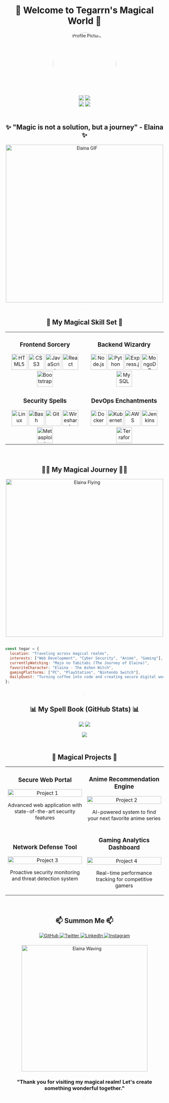 # <div align="center">💫 Welcome to Tegarrn's Magical World 💫</div>

<div align="center">
  <img src="https://files.catbox.moe/wrgzf5.jpg" alt="Profile Picture" width="200" style="border-radius:50%;"/>
  <br>
  <img src="https://img.shields.io/badge/-Web%20Developer-blueviolet?style=for-the-badge&logo=html5&logoColor=white"/>
  <img src="https://img.shields.io/badge/-Cyber%20Security-purple?style=for-the-badge&logo=shield&logoColor=white"/>
  <br>
  <img src="https://img.shields.io/badge/-Anime%20Enthusiast-ff69b4?style=for-the-badge&logo=crunchyroll&logoColor=white"/>
  <img src="https://img.shields.io/badge/-Gamer-red?style=for-the-badge&logo=unity&logoColor=white"/>
</div>

<br>

<div align="center">
  <img src="https://i.imgur.com/waxVImv.png" alt="Colorful Divider" height="4"/>
</div>

## <div align="center">✨ "Magic is not a solution, but a journey" - Elaina ✨</div>

<div align="center">
  <img src="https://media.tenor.com/H-NXH7iOy_gAAAAC/anime-witch.gif" width="500" alt="Elaina GIF"/>
</div>

<br>

<div align="center">
  <img src="https://i.imgur.com/waxVImv.png" alt="Colorful Divider" height="4"/>
</div>

## <div align="center">🔮 My Magical Skill Set 🔮</div>

<div align="center">
  <table>
    <tr>
      <td valign="top" width="50%">
        <h3 align="center">Frontend Sorcery</h3>
        <div align="center">  
          <img src="https://profilinator.rishav.dev/skills-assets/html5-original-wordmark.svg" alt="HTML5" height="50" />  
          <img src="https://profilinator.rishav.dev/skills-assets/css3-original-wordmark.svg" alt="CSS3" height="50" />  
          <img src="https://profilinator.rishav.dev/skills-assets/javascript-original.svg" alt="JavaScript" height="50" />  
          <img src="https://profilinator.rishav.dev/skills-assets/react-original-wordmark.svg" alt="React" height="50" />  
          <img src="https://profilinator.rishav.dev/skills-assets/bootstrap-plain.svg" alt="Bootstrap" height="50" />  
        </div>
      </td>
      <td valign="top" width="50%">
        <h3 align="center">Backend Wizardry</h3>
        <div align="center">  
          <img src="https://profilinator.rishav.dev/skills-assets/nodejs-original-wordmark.svg" alt="Node.js" height="50" />  
          <img src="https://profilinator.rishav.dev/skills-assets/python-original.svg" alt="Python" height="50" />  
          <img src="https://profilinator.rishav.dev/skills-assets/express-original-wordmark.svg" alt="Express.js" height="50" />  
          <img src="https://profilinator.rishav.dev/skills-assets/mongodb-original-wordmark.svg" alt="MongoDB" height="50" />  
          <img src="https://profilinator.rishav.dev/skills-assets/mysql-original-wordmark.svg" alt="MySQL" height="50" />  
        </div>
      </td>
    </tr>
    <tr>
      <td valign="top" width="50%">
        <h3 align="center">Security Spells</h3>
        <div align="center">  
          <img src="https://profilinator.rishav.dev/skills-assets/linux-original.svg" alt="Linux" height="50" />  
          <img src="https://profilinator.rishav.dev/skills-assets/gnu_bash-icon.svg" alt="Bash" height="50" />  
          <img src="https://profilinator.rishav.dev/skills-assets/git-scm-icon.svg" alt="Git" height="50" />  
          <img src="https://www.vectorlogo.zone/logos/wireshark/wireshark-icon.svg" alt="Wireshark" height="50" />  
          <img src="https://www.vectorlogo.zone/logos/metasploitproject/metasploitproject-icon.svg" alt="Metasploit" height="50" />  
        </div>
      </td>
      <td valign="top" width="50%">
        <h3 align="center">DevOps Enchantments</h3>
        <div align="center">  
          <img src="https://profilinator.rishav.dev/skills-assets/docker-original-wordmark.svg" alt="Docker" height="50" />  
          <img src="https://profilinator.rishav.dev/skills-assets/kubernetes-icon.svg" alt="Kubernetes" height="50" />  
          <img src="https://profilinator.rishav.dev/skills-assets/amazonwebservices-original-wordmark.svg" alt="AWS" height="50" />  
          <img src="https://profilinator.rishav.dev/skills-assets/jenkins-icon.svg" alt="Jenkins" height="50" />  
          <img src="https://www.vectorlogo.zone/logos/terraformio/terraformio-icon.svg" alt="Terraform" height="50" />  
        </div>
      </td>
    </tr>
  </table>
</div>

<br>

<div align="center">
  <img src="https://i.imgur.com/waxVImv.png" alt="Colorful Divider" height="4"/>
</div>

## <div align="center">🧙‍♀️ My Magical Journey 🧙‍♀️</div>

<div align="center">
  <img src="https://media3.giphy.com/media/v1.Y2lkPTc5MGI3NjExdWZxcDM2Z2wyanE1YmxoODlsMXByZHlrOGJmYXR5a21sa2syZGlhcyZlcD12MV9pbnRlcm5hbF9naWZfYnlfaWQmY3Q9Zw/TCBJw2ZLdeOg9lkJZf/giphy.gif" width="500" alt="Elaina Flying"/>
</div>

<br>

```javascript
const tegar = {
  location: "Traveling across magical realms",
  interests: ["Web Development", "Cyber Security", "Anime", "Gaming"],
  currentlyWatching: "Majo no Tabitabi (The Journey of Elaina)",
  favoriteCharacter: "Elaina - The Ashen Witch",
  gamingPlatforms: ["PC", "PlayStation", "Nintendo Switch"],
  dailyQuest: "Turning coffee into code and creating secure digital worlds"
};
```

<br>

<div align="center">
  <img src="https://i.imgur.com/waxVImv.png" alt="Colorful Divider" height="4"/>
</div>

## <div align="center">📊 My Spell Book (GitHub Stats) 📊</div>

<div align="center">
  <img src="https://github-readme-stats.vercel.app/api?username=Tegarrn&show_icons=true&count_private=true&hide_border=true&theme=tokyonight" align="center" />
  <img src="https://github-readme-stats.vercel.app/api/top-langs/?username=Tegarrn&hide_border=true&layout=compact&theme=tokyonight" align="center" />
</div>

<br>

<div align="center">
  <img src="https://komarev.com/ghpvc/?username=Tegarrn&&style=flat-square" align="center" />
</div>

<br>

<div align="center">
  <img src="https://i.imgur.com/waxVImv.png" alt="Colorful Divider" height="4"/>
</div>

## <div align="center">🌟 Magical Projects 🌟</div>

<div align="center">
  <table>
    <tr>
      <td width="50%" align="center">
        <h3>Secure Web Portal</h3>
        <img src="https://i.pinimg.com/originals/06/60/ef/0660efe82fa3da42ed56eef013171835.gif" alt="Project 1" width="100%"/>
        <p>Advanced web application with state-of-the-art security features</p>
      </td>
      <td width="50%" align="center">
        <h3>Anime Recommendation Engine</h3>
        <img src="https://i.pinimg.com/originals/b0/fc/5b/b0fc5b4d3d3b5c69702ceca794019f03.gif" alt="Project 2" width="100%"/>
        <p>AI-powered system to find your next favorite anime series</p>
      </td>
    </tr>
    <tr>
      <td width="50%" align="center">
        <h3>Network Defense Tool</h3>
        <img src="https://i.pinimg.com/originals/85/f1/1f/85f11f101e1c4813b6681244604d88e0.gif" alt="Project 3" width="100%"/>
        <p>Proactive security monitoring and threat detection system</p>
      </td>
      <td width="50%" align="center">
        <h3>Gaming Analytics Dashboard</h3>
        <img src="https://i.pinimg.com/originals/61/64/14/616414637cc4b4bbf8cafb56aa11cb25.gif" alt="Project 4" width="100%"/>
        <p>Real-time performance tracking for competitive gamers</p>
      </td>
    </tr>
  </table>
</div>

<br>

<div align="center">
  <img src="https://i.imgur.com/waxVImv.png" alt="Colorful Divider" height="4"/>
</div>

## <div align="center">📫 Summon Me 📫</div>

<div align="center">
  <a href="https://github.com/Tegarrn" target="_blank">
    <img src="https://img.shields.io/badge/github-%2324292e.svg?&style=for-the-badge&logo=github&logoColor=white" alt="GitHub" style="margin-bottom: 5px;" />
  </a>
  <a href="https://twitter.com/" target="_blank">
    <img src="https://img.shields.io/badge/twitter-%2300acee.svg?&style=for-the-badge&logo=twitter&logoColor=white" alt="Twitter" style="margin-bottom: 5px;" />
  </a>
  <a href="https://linkedin.com/in/" target="_blank">
    <img src="https://img.shields.io/badge/linkedin-%231E77B5.svg?&style=for-the-badge&logo=linkedin&logoColor=white" alt="LinkedIn" style="margin-bottom: 5px;" />
  </a>
  <a href="https://instagram.com/" target="_blank">
    <img src="https://img.shields.io/badge/instagram-%23000000.svg?&style=for-the-badge&logo=instagram&logoColor=white" alt="Instagram" style="margin-bottom: 5px;" />
  </a>
</div>

<br>

<div align="center">
  <img src="https://media.tenor.com/WPZNhCLR9CQAAAAC/elaina-anime.gif" width="400" alt="Elaina Waving"/>
  <h3>"Thank you for visiting my magical realm! Let's create something wonderful together."</h3>
</div>

<div align="center">
  <img src="https://i.imgur.com/waxVImv.png" alt="Colorful Divider" height="4"/>
</div>
